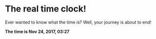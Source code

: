 # The real time clock!

Ever wanted to know what the time is? Well, your journey is about to end!

**The time is Nov 24, 2017, 03:27**